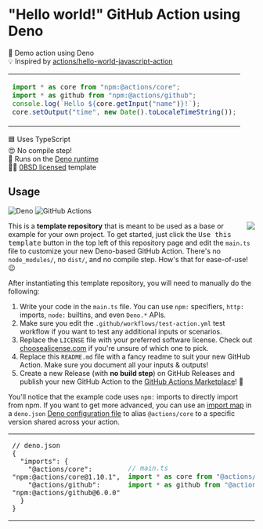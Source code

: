 # "Hello world!" GitHub Action using Deno

🦕 Demo action using Deno \
💡 Inspired by [actions/hello-world-javascript-action]

<table align=center><td>

```ts
import * as core from "npm:@actions/core";
import * as github from "npm:@actions/github";
console.log(`Hello ${core.getInput("name")}!`);
core.setOutput("time", new Date().toLocaleTimeString());
```

</table>

🟦 Uses TypeScript \
😍 No compile step! \
🦕 Runs on the [Deno runtime] \
👩‍⚖️ [0BSD licensed] template

## Usage

![Deno](https://img.shields.io/static/v1?style=for-the-badge&message=Deno&color=000000&logo=Deno&logoColor=FFFFFF&label=)
![GitHub Actions](https://img.shields.io/static/v1?style=for-the-badge&message=GitHub+Actions&color=2088FF&logo=GitHub+Actions&logoColor=FFFFFF&label=)

<img align=right src="https://github.com/jcbhmr/hello-world-deno-action/assets/61068799/42566bcc-4466-4601-9aee-c78484589b44">

This is a **template repository** that is meant to be used as a base or example
for your own project. To get started, just click the <kbd>Use this
template</kbd> button in the top left of this repository page and edit the
`main.ts` file to customize your new Deno-based GitHub Action. There's no
`node_modules/`, no `dist/`, and no compile step. How's that for ease-of-use! 😉

After instantiating this template repository, you will need to manually do the
following:

1. Write your code in the `main.ts` file. You can use `npm:` specifiers, `http:`
   imports, `node:` builtins, and even `Deno.*` APIs.
2. Make sure you edit the `.github/workflows/test-action.yml` test workflow if you
   want to test any additional inputs or scenarios.
3. Replace the `LICENSE` file with your preferred software license. Check out
   [choosealicense.com] if you're unsure of which one to pick.
4. Replace this `README.md` file with a fancy readme to suit your new GitHub
   Action. Make sure you document all your inputs & outputs!
5. Create a new Release (with **no build step**) on GitHub Releases and publish
   your new GitHub Action to the [GitHub Actions Marketplace]! 🚀

You'll notice that the example code uses `npm:` imports to directly import from
npm. If you want to get more advanced, you can use an [import map] in a
`deno.json` [Deno configuration file] to alias `@actions/core` to a specific
version shared across your action.

<table align=center><td>

```jsonc
// deno.json
{
  "imports": {
    "@actions/core": "npm:@actions/core@1.10.1",
    "@actions/github": "npm:@actions/github@6.0.0"
  }
}
```

<td>

```ts
// main.ts
import * as core from "@actions/core";
import * as github from "@actions/github";
```

</table>

<!-- prettier-ignore-start -->
[import map]: https://docs.deno.com/runtime/manual/basics/import_maps
[deno configuration file]: https://docs.deno.com/runtime/manual/getting_started/configuration_file
[deno runtime]: https://deno.com/
[choosealicense.com]: https://choosealicense.com/
[github actions marketplace]: https://github.com/marketplace?type=actions
[actions/hello-world-javascript-action]: https://github.com/actions/hello-world-javascript-action
[0bsd licensed]: https://github.com/jcbhmr/hello-world-deno-action/blob/main/LICENSE
<!-- prettier-ignore-end -->
